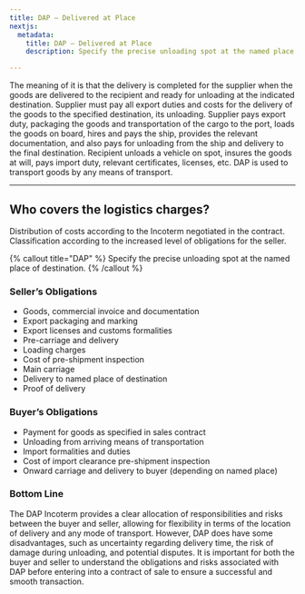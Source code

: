```yaml
---
title: DAP — Delivered at Place
nextjs:
  metadata:
    title: DAP — Delivered at Place
    description: Specify the precise unloading spot at the named place of destination.

---
```


The meaning of it is that the delivery is completed for the supplier when the goods are delivered to the recipient and ready for unloading at the indicated destination. Supplier must pay all export duties and costs for the delivery of the goods to the specified destination, its unloading. Supplier pays export duty, packaging the goods and transportation of the cargo to the port, loads the goods on board, hires and pays the ship, provides the relevant documentation, and also pays for unloading from the ship and delivery to the final destination. Recipient unloads a vehicle on spot, insures the goods at will, pays import duty, relevant certificates, licenses, etc. DAP is used to transport goods by any means of transport.

---

## Who covers the logistics charges?

Distribution of costs according to the Incoterm negotiated in the contract. Classification according to the increased level of obligations for the seller.


{% callout title="DAP" %}
Specify the precise unloading spot at the named place of destination.
{% /callout %}


### Seller’s Obligations

- Goods, commercial invoice and documentation
- Export packaging and marking
- Export licenses and customs formalities
- Pre-carriage and delivery
- Loading charges
- Cost of pre-shipment inspection
- Main carriage
- Delivery to named place of destination
- Proof of delivery

### Buyer’s Obligations

- Payment for goods as specified in sales contract
- Unloading from arriving means of transportation
- Import formalities and duties
- Cost of import clearance pre-shipment inspection
- Onward carriage and delivery to buyer (depending on named place)



### Bottom Line

The DAP Incoterm provides a clear allocation of responsibilities and risks between the buyer and seller, allowing for flexibility in terms of the location of delivery and any mode of transport. However, DAP does have some disadvantages, such as uncertainty regarding delivery time, the risk of damage during unloading, and potential disputes. It is important for both the buyer and seller to understand the obligations and risks associated with DAP before entering into a contract of sale to ensure a successful and smooth transaction.
